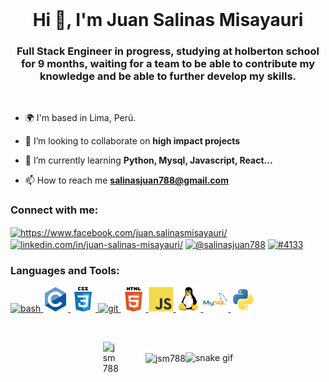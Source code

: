 <br/>
<h1 align="center">Hi 👋, I'm Juan Salinas Misayauri</h1>
<h3 align="center">Full Stack Engineer in progress, studying at holberton school for 9 months, waiting for a team to be able to contribute my knowledge and be able to further develop my skills.</h3>
<br/>

- 🌍  I'm based in Lima, Perú.

- 👯 I’m looking to collaborate on **high impact projects**

- 🧠 I’m currently learning **Python, Mysql, Javascript, React...**

- 📫 How to reach me **salinasjuan788@gmail.com**

<h3 align="left">Connect with me:</h3>
<p align="left">
<a href="https://fb.com/https://www.facebook.com/juan.salinasmisayauri/" target="blank"><img align="center" src="https://raw.githubusercontent.com/rahuldkjain/github-profile-readme-generator/master/src/images/icons/Social/facebook.svg" alt="https://www.facebook.com/juan.salinasmisayauri/" height="30" width="40" /></a>
<a href="https://linkedin.com/in/linkedin.com/in/juan-salinas-misayauri/" target="blank"><img align="center" src="https://raw.githubusercontent.com/rahuldkjain/github-profile-readme-generator/master/src/images/icons/Social/linked-in-alt.svg" alt="linkedin.com/in/juan-salinas-misayauri/" height="30" width="40" /></a>
<a href="https://medium.com/@salinasjuan788" target="blank"><img align="center" src="https://raw.githubusercontent.com/rahuldkjain/github-profile-readme-generator/master/src/images/icons/Social/medium.svg" alt="@salinasjuan788" height="30" width="40" /></a>
<a href="https://discord.gg/#4133" target="blank"><img align="center" src="https://raw.githubusercontent.com/rahuldkjain/github-profile-readme-generator/master/src/images/icons/Social/discord.svg" alt="#4133" height="40" width="50" /></a>
</p>

<h3 align="left">Languages and Tools:</h3>
<p align="left"> <a href="https://www.gnu.org/software/bash/" target="_blank" rel="noreferrer"> 
<img src="https://www.vectorlogo.zone/logos/gnu_bash/gnu_bash-icon.svg" alt="bash" width="40" height="40"/> </a> <a href="https://www.cprogramming.com/" target="_blank" rel="noreferrer"> 
<img src="https://raw.githubusercontent.com/devicons/devicon/master/icons/c/c-original.svg" alt="c" width="40" height="40"/> </a> <a href="https://www.w3schools.com/css/" target="_blank" rel="noreferrer"> 
<img src="https://raw.githubusercontent.com/devicons/devicon/master/icons/css3/css3-original-wordmark.svg" alt="css3" width="40" height="40"/> </a> <a href="https://git-scm.com/" target="_blank" rel="noreferrer"> 
<img src="https://www.vectorlogo.zone/logos/git-scm/git-scm-icon.svg" alt="git" width="40" height="40"/> </a> <a href="https://www.w3.org/html/" target="_blank" rel="noreferrer"> 
<img src="https://raw.githubusercontent.com/devicons/devicon/master/icons/html5/html5-original-wordmark.svg" alt="html5" width="40" height="40"/> </a> <a href="https://developer.mozilla.org/en-US/docs/Web/JavaScript" target="_blank" rel="noreferrer"> 
<img src="https://raw.githubusercontent.com/devicons/devicon/master/icons/javascript/javascript-original.svg" alt="javascript" width="40" height="40"/> </a> <a href="https://www.linux.org/" target="_blank" rel="noreferrer"> 
<img src="https://raw.githubusercontent.com/devicons/devicon/master/icons/linux/linux-original.svg" alt="linux" width="40" height="40"/> </a> <a href="https://www.mysql.com/" target="_blank" rel="noreferrer"> 
<img src="https://raw.githubusercontent.com/devicons/devicon/master/icons/mysql/mysql-original-wordmark.svg" alt="mysql" width="40" height="40"/> </a> <a href="https://www.python.org" target="_blank" rel="noreferrer"> 
<img src="https://raw.githubusercontent.com/devicons/devicon/master/icons/python/python-original.svg" alt="python" width="40" height="40"/> </a> </p>
<br/>
<div style="display: flex; justify-content: center; align-items: center">
<p><img align="left" width="40%" src="https://github-readme-stats.vercel.app/api/top-langs?username=jsm788&show_icons=true&locale=en&layout=compact" alt="jsm788" /></p>

<p>&nbsp;<img align="center" width=47%" src="https://github-readme-stats.vercel.app/api?username=jsm788&show_icons=true&locale=en" alt="jsm788"/></p>
<div/>

![snake gif](https://github.com/JSM788/JSM788/blob/output/github-contribution-grid-snake.gif)
